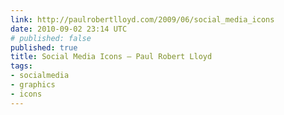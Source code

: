 ```yaml
---
link: http://paulrobertlloyd.com/2009/06/social_media_icons
date: 2010-09-02 23:14 UTC
# published: false
published: true
title: Social Media Icons — Paul Robert Lloyd
tags:
- socialmedia
- graphics
- icons
---
```



